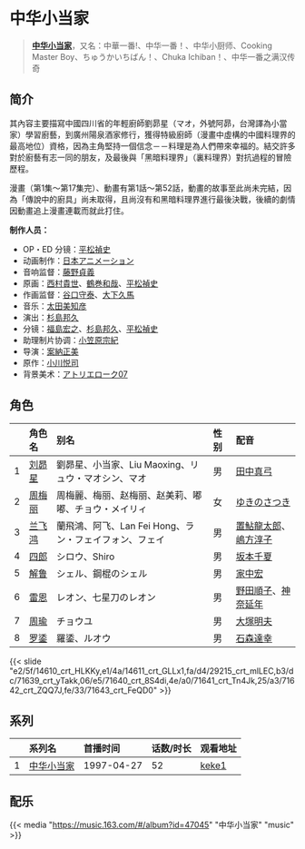 # 中华小当家


> <u>**[中华小当家](https://bgm.tv/subject/1934)**</u>，又名：中華一番!、中华一番！、中华小厨师、Cooking Master Boy、ちゅうかいちばん！、Chuka Ichiban！、中华一番之满汉传奇

## 简介

其內容主要描寫中國四川省的年輕廚師劉昴星（マオ，外號阿昴，台灣譯為小當家）學習廚藝，到廣州陽泉酒家修行，獲得特級廚師（漫畫中虛構的中國料理界的最高地位）資格，因為主角堅持一個信念－－料理是為人們帶來幸福的。結交許多對於廚藝有志一同的朋友，及最後與「黑暗料理界」（裏料理界）對抗過程的冒險歷程。

漫畫（第1集～第17集完）、動畫有第1話～第52話，動畫的故事至此尚未完結，因為「傳說中的廚具」尚未取得，且尚沒有和黑暗料理界進行最後決戰，後續的劇情因動畫追上漫畫連載而就此打住。

**制作人员：**
- OP・ED 分镜：[平松禎史](https://bgm.tv/person/1756)
- 动画制作：[日本アニメーション](https://bgm.tv/person/791)
- 音响监督：[藤野貞義](https://bgm.tv/person/178)
- 原画：[西村貴世](https://bgm.tv/person/3218)、[鶴巻和哉](https://bgm.tv/person/410)、[平松禎史](https://bgm.tv/person/1756)
- 作画监督：[谷口守泰](https://bgm.tv/person/1560)、[大下久馬](https://bgm.tv/person/1720)
- 音乐：[太田美知彦](https://bgm.tv/person/896)
- 演出：[杉島邦久](https://bgm.tv/person/949)
- 分镜：[福島宏之](https://bgm.tv/person/1058)、[杉島邦久](https://bgm.tv/person/949)、[平松禎史](https://bgm.tv/person/1756)
- 助理制片协调：[小笠原宗紀](https://bgm.tv/person/29808)
- 导演：[案納正美](https://bgm.tv/person/895)
- 原作：[小川悦司](https://bgm.tv/person/7846)
- 背景美术：[アトリエローク07](https://bgm.tv/person/62960)

## 角色

|     |   角色名   |   别名  | 性别 |  配音  |
|:--- |:------  |:----      |:---  |:--   |
| 1 | [刘昴星](https://bgm.tv/character/14610) | 劉昴星、小当家、Liu Maoxing、リュウ・マオシン、マオ | 男 | [田中真弓](https://bgm.tv/person/3830) |
| 2 | [周梅丽](https://bgm.tv/character/14611) | 周梅麗、梅丽、赵梅丽、赵美莉、嘟嘟、チョウ・メイリィ | 女 | [ゆきのさつき](https://bgm.tv/person/3821) |
| 3 | [兰飞鸿](https://bgm.tv/character/29215) | 蘭飛鴻、阿飞、Lan Fei Hong、ラン・フェイフォン、フェイ | 男 | [置鮎龍太郎](https://bgm.tv/person/3976)、[嶋方淳子](https://bgm.tv/person/5308) |
| 4 | [四郎](https://bgm.tv/character/71639) | シロウ、Shiro | 男 | [坂本千夏](https://bgm.tv/person/4092) |
| 5 | [解鲁](https://bgm.tv/character/71640) | シェル、鋼棍のシェル | 男 | [家中宏](https://bgm.tv/person/3923) |
| 6 | [雷恩](https://bgm.tv/character/71641) | レオン、七星刀のレオン | 男 | [野田順子](https://bgm.tv/person/3905)、[神奈延年](https://bgm.tv/person/4018) |
| 7 | [周瑜](https://bgm.tv/character/71642) | チョウユ | 男 | [大塚明夫](https://bgm.tv/person/3832) |
| 8 | [罗鋈](https://bgm.tv/character/71643) | 羅鋈、ルオウ | 男 | [石森達幸](https://bgm.tv/person/4669) |

{{< slide "e2/5f/14610_crt_HLKKy,e1/4a/14611_crt_GLLx1,fa/d4/29215_crt_mlLEC,b3/dc/71639_crt_yTakk,06/e5/71640_crt_8S4di,4e/a0/71641_crt_Tn4Jk,25/a3/71642_crt_ZQQ7J,fe/33/71643_crt_FeQD0" >}}

## 系列

|  | 系列名 | 首播时间 | 话数/时长 | 观看地址 |
| :--- | :--- | :--- | :--- | :--- |
| 1 | [中华小当家](https://bgm.tv/subject/1934) | 1997-04-27 | 52 | [keke1](https://www.keke1.app/play/29319-4-259825.html) |

## 配乐

{{< media "https://music.163.com/#/album?id=47045"
"中华小当家" 
"music" >}}



